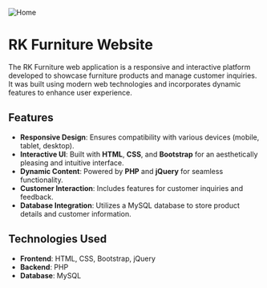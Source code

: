 
![Home](https://github.com/user-attachments/assets/5b262d9d-7b88-4bfb-be4c-7636dfba3049)

# RK Furniture Website

The RK Furniture web application is a responsive and interactive platform developed to showcase furniture products and manage customer inquiries. It was built using modern web technologies and incorporates dynamic features to enhance user experience.

## Features
- **Responsive Design**: Ensures compatibility with various devices (mobile, tablet, desktop).
- **Interactive UI**: Built with **HTML**, **CSS**, and **Bootstrap** for an aesthetically pleasing and intuitive interface.
- **Dynamic Content**: Powered by **PHP** and **jQuery** for seamless functionality.
- **Customer Interaction**: Includes features for customer inquiries and feedback.
- **Database Integration**: Utilizes a MySQL database to store product details and customer information.

## Technologies Used
- **Frontend**: HTML, CSS, Bootstrap, jQuery
- **Backend**: PHP
- **Database**: MySQL
